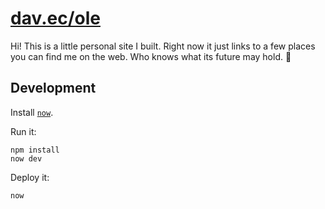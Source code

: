 # [dav.ec/ole](https://dav.ec/ole)

Hi! This is a little personal site I built. Right now it just links to a few places you can find me on the web. Who knows what its future may hold. 🔮

## Development

Install [`now`](https://zeit.co/download).

Run it:

```
npm install
now dev
```

Deploy it:

```
now
```
